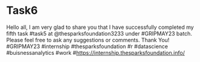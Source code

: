 # Task6
Hello all, I am very glad to share you that I have successfully completed my fifth task #task5 at @thesparksfoundation3233 
under #GRIPMAY23 batch. 
Please feel free to ask any suggestions or comments. 
Thank You! 
#GRIPMAY23 #internship #thesparksfoundation #r #datascience #buisnessanalytics #work 
#https://internship.thesparksfoundation.info/
